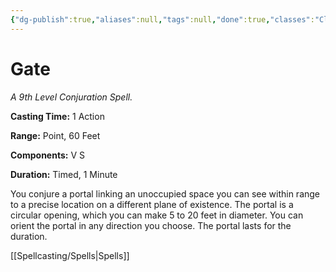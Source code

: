 ```yaml
---
{"dg-publish":true,"aliases":null,"tags":null,"done":true,"classes":"Cleric, Sorcerer, Wizard,","spellLevel":9,"school":"Conjuration","source":"PHB","permalink":"/spells/gate/","dgHomeLink":false,"dgPassFrontmatter":true}
---
```


# Gate
*A 9th Level Conjuration Spell.*

**Casting Time:** 1 Action

**Range:** Point, 60 Feet

**Components:** V S 

**Duration:** Timed, 1 Minute

You conjure a portal linking an unoccupied space you can see within range to a precise location on a different plane of existence. The portal is a circular opening, which you can make 5 to 20 feet in diameter. You can orient the portal in any direction you choose. The portal lasts for the duration.

[[Spellcasting/Spells|Spells]]